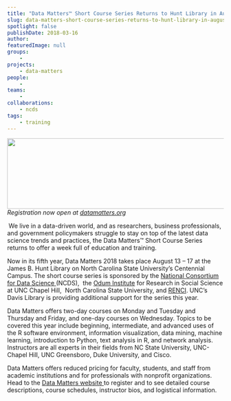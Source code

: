 ```yaml
---
title: "Data Matters™ Short Course Series Returns to Hunt Library in August"
slug: data-matters-short-course-series-returns-to-hunt-library-in-august
spotlight: false
publishDate: 2018-03-16
author: 
featuredImage: null
groups:
    - 
projects:
    - data-matters
people:
    - 
teams: 
    - 
collaborations:
    - ncds
tags:
    - training
---
```

<em><img class="aligncenter size-large wp-image-17464" src="https://renci.org/wp-content/uploads/2018/03/DM-Header-1024x263.png" alt="" width="640" height="164" />Registration now open at </em><a href="http://www.datamatters.org/"><em>datamatters.org</em></a>

<strong> </strong>We live in a data-driven world, and as researchers, business professionals, and government policymakers struggle to stay on top of the latest data science trends and practices, the Data Matters™ Short Course Series returns to offer a week full of education and training. <!--more-->

Now in its fifth year, Data Matters 2018 takes place August 13 – 17 at the James B. Hunt Library on North Carolina State University’s Centennial Campus. The short course series is sponsored by the <a href="http://datascienceconsortium.org/">National Consortium for Data Science </a>(NCDS),  the <a href="http://odum.unc.edu/">Odum Institute</a> for Research in Social Science at UNC Chapel Hill,  North Carolina State University, and <a href="https://www.renci.org/">RENCI</a>. UNC’s Davis Library is providing additional support for the series this year.

Data Matters offers two-day courses on Monday and Tuesday and Thursday and Friday, and one-day courses on Wednesday. Topics to be covered this year include beginning, intermediate, and advanced uses of the R software environment, information visualization, data mining, machine learning, introduction to Python, text analysis in R, and network analysis. Instructors are all experts in their fields from NC State University, UNC-Chapel Hill, UNC Greensboro, Duke University, and Cisco.

Data Matters offers reduced pricing for faculty, students, and staff from academic institutions and for professionals with nonprofit organizations.  Head to the <a href="http://datamatters.org/">Data Matters website </a>to register and to see detailed course descriptions, course schedules, instructor bios, and logistical information.

&nbsp;
